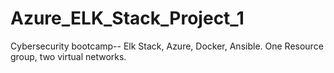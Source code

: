 # Azure_ELK_Stack_Project_1
Cybersecurity bootcamp-- Elk Stack, Azure, Docker, Ansible. One Resource group, two virtual networks.
